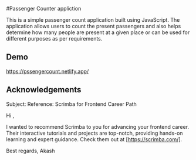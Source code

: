 #Passenger Counter appliction

This is a simple passenger count application built using JavaScript. The application allows users to count the present passengers and also helps determine how many people are present at a given place or can be used for different purposes as per requirements.


## Demo

https://pssengercount.netlify.app/


## Acknowledgements
Subject: Reference: Scrimba for Frontend Career Path

Hi ,

I wanted to recommend Scrimba to you for advancing your frontend career. Their interactive tutorials and projects are top-notch, providing hands-on learning and expert guidance. Check them out at [https://scrimba.com/].

Best regards,
Akash 

